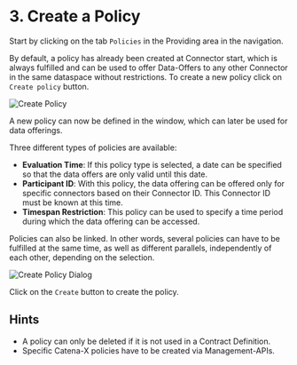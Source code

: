 # 3. Create a Policy

Start by clicking on the tab ```Policies``` in the Providing area in the navigation.

By default, a policy has already been created at Connector start, which is always fulfilled and can be used to offer Data-Offers to any other Connector in the same dataspace without restrictions.
To create a new policy click on ```Create policy``` button.

![Create Policy](/docs/images/edc-ui-create-policy.png)

A new policy can now be defined in the window, which can later be used for data offerings.

Three different types of policies are available:
- **Evaluation Time**: If this policy type is selected, a date can be specified so that the data offers are only valid until this date.
- **Participant ID**: With this policy, the data offering can be offered only for specific connectors based on their Connector ID. This Connector ID must be known at this time.
- **Timespan Restriction**: This policy can be used to specify a time period during which the data offering can be accessed.

Policies can also be linked. In other words, several policies can have to be fulfilled at the same time, as well as different parallels, independently of each other, depending on the selection.

![Create Policy Dialog](/docs/images/edc-ui-create-policy-dialog.png)

Click on the ```Create``` button to create the policy.

## Hints
- A policy can only be deleted if it is not used in a Contract Definition.
- Specific Catena-X policies have to be created via Management-APIs.
 
